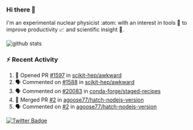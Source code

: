 ### Hi there 👋 

I'm an experimental nuclear physicist :atom: with an interest in tools :wrench: to improve productivity :chart_with_upwards_trend: and scientific insight :telescope:.

![github stats](https://github-readme-stats.vercel.app/api?username=agoose77&show_icons=true&hide_rank=true&hide_title=true&bg_color=30,e76445,904e95&text_color=efe3ec&icon_color=efe3ec)
<!--
**agoose77/agoose77** is a ✨ _special_ ✨ repository because its `README.md` (this file) appears on your GitHub profile.

Here are some ideas to get you started:

- 🔭 I’m currently working on ...
- 🌱 I’m currently learning ...
- 👯 I’m looking to collaborate on ...
- 🤔 I’m looking for help with ...
- 💬 Ask me about ...
- 📫 How to reach me: ...
- 😄 Pronouns: ...
- ⚡ Fun fact: ...
-->

### :zap: Recent Activity
<!--START_SECTION:activity-->
1. 💪 Opened PR [#1597](https://github.com/scikit-hep/awkward/pull/1597) in [scikit-hep/awkward](https://github.com/scikit-hep/awkward)
2. 🗣 Commented on [#1588](https://github.com/scikit-hep/awkward/issues/1588) in [scikit-hep/awkward](https://github.com/scikit-hep/awkward)
3. 🗣 Commented on [#20083](https://github.com/conda-forge/staged-recipes/issues/20083) in [conda-forge/staged-recipes](https://github.com/conda-forge/staged-recipes)
4. 🎉 Merged PR [#2](https://github.com/agoose77/hatch-nodejs-version/pull/2) in [agoose77/hatch-nodejs-version](https://github.com/agoose77/hatch-nodejs-version)
5. 🗣 Commented on [#2](https://github.com/agoose77/hatch-nodejs-version/issues/2) in [agoose77/hatch-nodejs-version](https://github.com/agoose77/hatch-nodejs-version)
<!--END_SECTION:activity-->


[![Twitter Badge](https://img.shields.io/twitter/follow/agoose77?style=flat-square&logo=Twitter&logoColor=white&color=cornflowerblue)](https://twitter.com/agoose77)
